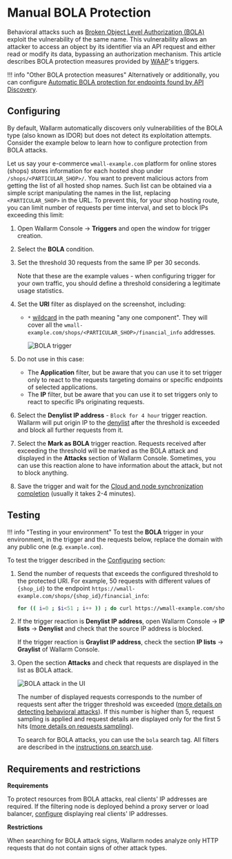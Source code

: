 # Manual BOLA Protection

Behavioral attacks such as [Broken Object Level Authorization (BOLA)](../../attacks-vulns-list.md#broken-object-level-authorization-bola) exploit the vulnerability of the same name. This vulnerability allows an attacker to access an object by its identifier via an API request and either read or modify its data, bypassing an authorization mechanism. This article describes BOLA protection measures provided by [WAAP](../../about-wallarm/waap-overview.md)'s triggers.

!!! info "Other BOLA protection measures"
    Alternatively or additionally, you can configure [Automatic BOLA protection for endpoints found by API Discovery](protecting-against-bola.md).

## Configuring

By default, Wallarm automatically discovers only vulnerabilities of the BOLA type (also known as IDOR) but does not detect its exploitation attempts. Consider the example below to learn how to configure protection from BOLA attacks.

Let us say your e-commerce `wmall-example.com` platform for online stores (shops) stores information for each hosted shop under `/shops/<PARTICULAR_SHOP>/`. You want to prevent malicious actors from getting the list of all hosted shop names. Such list can be obtained via a simple script manipulating the names in the list, replacing `<PARTICULAR_SHOP>` in the URL. To prevent this, for your shop hosting route, you can limit number of requests per time interval, and set to block IPs exceeding this limit:

1. Open Wallarm Console → **Triggers** and open the window for trigger creation.
1. Select the **BOLA** condition.
1. Set the threshold 30 requests from the same IP per 30 seconds.

    Note that these are the example values - when configuring trigger for your own traffic, you should define a threshold considering a legitimate usage statistics.

1. Set the **URI** filter as displayed on the screenshot, including:

    * `*` [wildcard](../../user-guides/rules/rules.md#using-wildcards) in the path meaning "any one component". They will cover all the `wmall-example.com/shops/<PARTICULAR_SHOP>/financial_info` addresses.

        ![BOLA trigger](../../images/user-guides/triggers/trigger-example7-4.8.png)

1. Do not use in this case: 

    * The **Application** filter, but be aware that you can use it to set trigger only to react to the requests targeting domains or specific endpoints of selected applications.
    * The **IP** filter, but be aware that you can use it to set triggers only to react to specific IPs originating requests.

1. Select the **Denylist IP address** - `Block for 4 hour` trigger reaction. Wallarm will put origin IP to the [denylist](../../user-guides/ip-lists/overview.md) after the threshold is exceeded and block all further requests from it.
1. Select the **Mark as BOLA** trigger reaction. Requests received after exceeding the threshold will be marked as the BOLA attack and displayed in the **Attacks** section of Wallarm Console. Sometimes, you can use this reaction alone to have information about the attack, but not to block anything.
1. Save the trigger and wait for the [Cloud and node synchronization completion](../configure-cloud-node-synchronization-en.md) (usually it takes 2-4 minutes).

## Testing

!!! info "Testing in your environment"
    To test the **BOLA** trigger in your environment, in the trigger and the requests below, replace the domain with any public one (e.g. `example.com`).

To test the trigger described in the [Configuring](#configuring) section:

1. Send the number of requests that exceeds the configured threshold to the protected URI. For example, 50 requests with different values of `{shop_id}` to the endpoint `https://wmall-example.com/shops/{shop_id}/financial_info`:

    ```bash
    for (( i=0 ; $i<51 ; i++ )) ; do curl https://wmall-example.com/shops/$i/financial_info ; done
    ```
1. If the trigger reaction is **Denylist IP address**, open Wallarm Console → **IP lists** → **Denylist** and check that the source IP address is blocked.

    If the trigger reaction is **Graylist IP address**, check the section **IP lists** → **Graylist** of Wallarm Console.
1. Open the section **Attacks** and check that requests are displayed in the list as BOLA attack.

    ![BOLA attack in the UI](../../images/user-guides/events/bola-attack.png)

    The number of displayed requests corresponds to the number of requests sent after the trigger threshold was exceeded ([more details on detecting behavioral attacks](../../attacks-vulns-list.md#behavioral-attacks)). If this number is higher than 5, request sampling is applied and request details are displayed only for the first 5 hits ([more details on requests sampling](../../user-guides/events/analyze-attack.md#sampling-of-hits)).

    To search for BOLA attacks, you can use the `bola` search tag. All filters are described in the [instructions on search use](../../user-guides/search-and-filters/use-search.md).

## Requirements and restrictions

**Requirements**

To protect resources from BOLA attacks, real clients' IP addresses are required. If the filtering node is deployed behind a proxy server or load balancer, [configure](../using-proxy-or-balancer-en.md) displaying real clients' IP addresses.

**Restrictions**

When searching for BOLA attack signs, Wallarm nodes analyze only HTTP requests that do not contain signs of other attack types.
